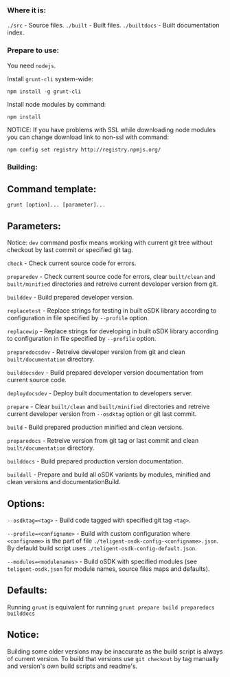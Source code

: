 ### Where it is:

`./src` - Source files.
`./built` - Built files.
`./builtdocs` - Built documentation index.

### Prepare to use:

You need `nodejs`.

Install `grunt-cli` system-wide:

    npm install -g grunt-cli

Install node modules by command:

    npm install

NOTICE:
If you have problems with SSL while downloading node modules you can change download link to non-ssl with command:

    npm config set registry http://registry.npmjs.org/

### Building:

## Command template:

    grunt [option]... [parameter]...

## Parameters:

Notice: `dev` command posfix means working with current git tree without checkout by last commit or specified git tag.

`check` - Check current source code for errors.

`preparedev` - Check current source code for errors, clear `built/clean` and `built/minified` directories and retreive current developer version from git.

`builddev` - Build prepared developer version.

`replacetest` - Replace strings for testing in built oSDK library according to configuration in file specified by `--profile` option.

`replacewip` - Replace strings for developing in built oSDK library according to configuration in file specified by `--profile` option.

`preparedocsdev` - Retreive developer version from git and clean `built/documentation` directory.

`builddocsdev` - Build prepared developer version documentation from current source code.

`deploydocsdev` - Deploy built documentation to developers server.

`prepare` - Clear `built/clean` and `built/minified` directories and retreive current developer version from `--osdktag` option or git last commit.

`build` - Build prepared production minified and clean versions.

`preparedocs` - Retreive version from git tag or last commit and clean `built/documentation` directory.

`builddocs` - Build prepared production version documentation.

`buildall` - Prepare and build all oSDK variants by modules, minified and clean versions and documentationBuild.

## Options:

`--osdktag=<tag>` - Build code tagged with specified git tag `<tag>`.

`--profile=<configname>` - Build with custom configuration where `<configname>` is the part of file `./teligent-osdk-config-<configname>.json`. By defauld build script uses `./teligent-osdk-config-default.json`.

`--modules=<modulenames>` - Build oSDK with specified modules (see `teligent-osdk.json` for module names, source files maps and defaults).

## Defaults:

Running `grunt` is equivalent for running `grunt prepare build preparedocs builddocs`

## Notice:

Building some older versions may be inaccurate as the build script is always of current version. To build that versions use `git checkout` by tag manually and version's own build scripts and readme's.